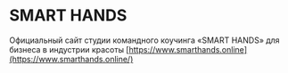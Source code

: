 # SMART HANDS
Официальный сайт студии командного коучинга «SMART HANDS» для бизнеса в индустрии красоты
[https://www.smarthands.online](https://www.smarthands.online/)
